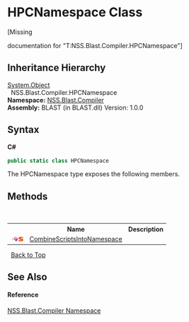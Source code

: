 # HPCNamespace Class
 

\[Missing <summary> documentation for "T:NSS.Blast.Compiler.HPCNamespace"\]


## Inheritance Hierarchy
<a href="https://docs.microsoft.com/dotnet/api/system.object" target="_blank" rel="noopener noreferrer">System.Object</a><br />&nbsp;&nbsp;NSS.Blast.Compiler.HPCNamespace<br />
**Namespace:**&nbsp;<a href="N_NSS_Blast_Compiler">NSS.Blast.Compiler</a><br />**Assembly:**&nbsp;BLAST (in BLAST.dll) Version: 1.0.0

## Syntax

**C#**<br />
``` C#
public static class HPCNamespace
```

The HPCNamespace type exposes the following members.


## Methods
&nbsp;<table><tr><th></th><th>Name</th><th>Description</th></tr><tr><td>![Public method](media/pubmethod.gif "Public method")![Static member](media/static.gif "Static member")</td><td><a href="M_NSS_Blast_Compiler_HPCNamespace_CombineScriptsIntoNamespace">CombineScriptsIntoNamespace</a></td><td /></tr></table>&nbsp;
<a href="#hpcnamespace-class">Back to Top</a>

## See Also


#### Reference
<a href="N_NSS_Blast_Compiler">NSS.Blast.Compiler Namespace</a><br />